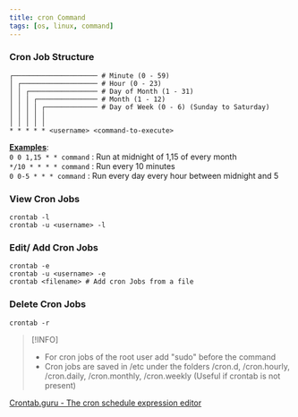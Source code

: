 ```yaml
---
title: cron Command
tags: [os, linux, command]
---
```


### Cron Job Structure

````shell
┌───────────────────── # Minute (0 - 59)
│ ┌─────────────────── # Hour (0 - 23)
│ │ ┌───────────────── # Day of Month (1 - 31)
│ │ │ ┌─────────────── # Month (1 - 12)
│ │ │ │ ┌───────────── # Day of Week (0 - 6) (Sunday to Saturday)
│ │ │ │ │
│ │ │ │ │
* * * * * <username> <command-to-execute>
````

**<u>Examples</u>**:  
`0 0 1,15 * * command` : Run at midnight of 1,15 of every month  
`*/10 * * * * command` : Run every 10 minutes  
`0 0-5 * * * command` : Run every day every hour between midnight and 5

### View Cron Jobs

````shell
crontab -l
crontab -u <username> -l
````

### Edit/ Add Cron Jobs

````shell
crontab -e
crontab -u <username> -e
crontab <filename> # Add cron Jobs from a file
````

### Delete Cron Jobs

````shell
crontab -r
````

 > [!INFO]
 > * For cron jobs of the root user add "sudo" before the command
 > * Cron jobs are saved in /etc under the folders /cron.d, /cron.hourly, /cron.daily, /cron.monthly, /cron.weekly (Useful if crontab is not present)

[Crontab.guru - The cron schedule expression editor](https://crontab.guru/)